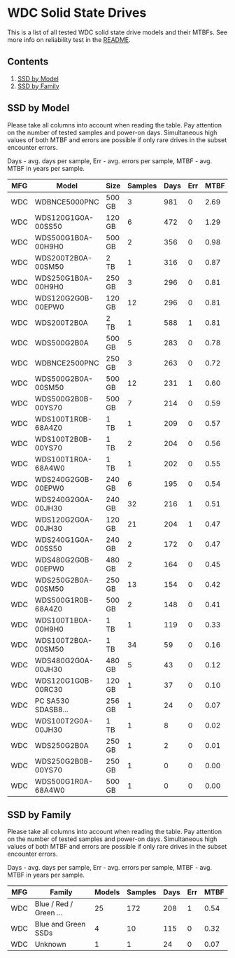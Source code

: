 WDC Solid State Drives
======================

This is a list of all tested WDC solid state drive models and their MTBFs. See
more info on reliability test in the [README](https://github.com/bsdhw/SMART).

Contents
--------

1. [ SSD by Model  ](#ssd-by-model)
2. [ SSD by Family ](#ssd-by-family)

SSD by Model
------------

Please take all columns into account when reading the table. Pay attention on the
number of tested samples and power-on days. Simultaneous high values of both MTBF
and errors are possible if only rare drives in the subset encounter errors.

Days - avg. days per sample,
Err  - avg. errors per sample,
MTBF - avg. MTBF in years per sample.

| MFG       | Model              | Size   | Samples | Days  | Err   | MTBF |
|-----------|--------------------|--------|---------|-------|-------|------|
| WDC       | WDBNCE5000PNC      | 500 GB | 3       | 981   | 0     | 2.69   |
| WDC       | WDS120G1G0A-00SS50 | 120 GB | 6       | 472   | 0     | 1.29   |
| WDC       | WDS500G1B0A-00H9H0 | 500 GB | 2       | 356   | 0     | 0.98   |
| WDC       | WDS200T2B0A-00SM50 | 2 TB   | 1       | 316   | 0     | 0.87   |
| WDC       | WDS250G1B0A-00H9H0 | 250 GB | 3       | 296   | 0     | 0.81   |
| WDC       | WDS120G2G0B-00EPW0 | 120 GB | 12      | 296   | 0     | 0.81   |
| WDC       | WDS200T2B0A        | 2 TB   | 1       | 588   | 1     | 0.81   |
| WDC       | WDS500G2B0A        | 500 GB | 5       | 283   | 0     | 0.78   |
| WDC       | WDBNCE2500PNC      | 250 GB | 3       | 263   | 0     | 0.72   |
| WDC       | WDS500G2B0A-00SM50 | 500 GB | 12      | 231   | 1     | 0.60   |
| WDC       | WDS500G2B0B-00YS70 | 500 GB | 7       | 214   | 0     | 0.59   |
| WDC       | WDS100T1R0B-68A4Z0 | 1 TB   | 1       | 209   | 0     | 0.57   |
| WDC       | WDS100T2B0B-00YS70 | 1 TB   | 2       | 204   | 0     | 0.56   |
| WDC       | WDS100T1R0A-68A4W0 | 1 TB   | 1       | 202   | 0     | 0.55   |
| WDC       | WDS240G2G0B-00EPW0 | 240 GB | 6       | 195   | 0     | 0.54   |
| WDC       | WDS240G2G0A-00JH30 | 240 GB | 32      | 216   | 1     | 0.51   |
| WDC       | WDS120G2G0A-00JH30 | 120 GB | 21      | 204   | 1     | 0.47   |
| WDC       | WDS240G1G0A-00SS50 | 240 GB | 2       | 172   | 0     | 0.47   |
| WDC       | WDS480G2G0B-00EPW0 | 480 GB | 2       | 164   | 0     | 0.45   |
| WDC       | WDS250G2B0A-00SM50 | 250 GB | 13      | 154   | 0     | 0.42   |
| WDC       | WDS500G1R0B-68A4Z0 | 500 GB | 2       | 148   | 0     | 0.41   |
| WDC       | WDS100T1B0A-00H9H0 | 1 TB   | 1       | 119   | 0     | 0.33   |
| WDC       | WDS100T2B0A-00SM50 | 1 TB   | 34      | 59    | 0     | 0.16   |
| WDC       | WDS480G2G0A-00JH30 | 480 GB | 5       | 43    | 0     | 0.12   |
| WDC       | WDS120G1G0B-00RC30 | 120 GB | 1       | 37    | 0     | 0.10   |
| WDC       | PC SA530 SDASB8... | 256 GB | 1       | 24    | 0     | 0.07   |
| WDC       | WDS100T2G0A-00JH30 | 1 TB   | 1       | 8     | 0     | 0.02   |
| WDC       | WDS250G2B0A        | 250 GB | 1       | 2     | 0     | 0.01   |
| WDC       | WDS250G2B0B-00YS70 | 250 GB | 1       | 0     | 0     | 0.00   |
| WDC       | WDS500G1R0A-68A4W0 | 500 GB | 1       | 0     | 0     | 0.00   |

SSD by Family
-------------

Please take all columns into account when reading the table. Pay attention on the
number of tested samples and power-on days. Simultaneous high values of both MTBF
and errors are possible if only rare drives in the subset encounter errors.

Days - avg. days per sample,
Err  - avg. errors per sample,
MTBF - avg. MTBF in years per sample.

| MFG       | Family                 | Models | Samples | Days  | Err   | MTBF |
|-----------|------------------------|--------|---------|-------|-------|------|
| WDC       | Blue / Red / Green ... | 25     | 172     | 208   | 1     | 0.54   |
| WDC       | Blue and Green SSDs    | 4      | 10      | 115   | 0     | 0.32   |
| WDC       | Unknown                | 1      | 1       | 24    | 0     | 0.07   |
